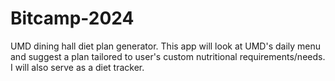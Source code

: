# Bitcamp-2024
UMD dining hall diet plan generator. This app will look at UMD's daily menu and suggest a plan tailored to user's custom nutritional requirements/needs. I will also serve as a diet tracker. 
